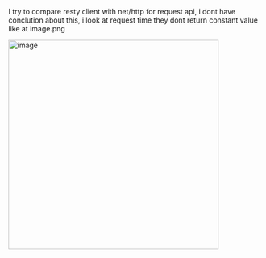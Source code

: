 I try to compare resty client with net/http for request api, i dont have conclution about this, i look at request time they dont return constant value like at image.png


<img width="417" alt="image" src="https://github.com/user-attachments/assets/7b24455d-232d-4b59-acc9-58d7f56edfcc">
